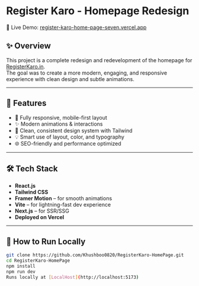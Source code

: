 # Register Karo - Homepage Redesign

🚀 Live Demo: [register-karo-home-page-seven.vercel.app](https://register-karo-home-page-seven.vercel.app/)

## ✨ Overview

This project is a complete redesign and redevelopment of the homepage for [RegisterKaro.in](https://www.registerkaro.in).  
The goal was to create a more modern, engaging, and responsive experience with clean design and subtle animations.

---
## 📱 Features

- 🔄 Fully responsive, mobile-first layout
- ✨ Modern animations & interactions
- 🎨 Clean, consistent design system with Tailwind
- 💡 Smart use of layout, color, and typography
- 🌐 SEO-friendly and performance optimized

---

## 🛠️ Tech Stack

- **React.js**
- **Tailwind CSS**
- **Framer Motion** – for smooth animations
- **Vite** – for lightning-fast dev experience
- **Next.js** – for SSR/SSG 
- **Deployed on Vercel**
---

## 🧪 How to Run Locally

```bash
git clone https://github.com/Khushboo0820/RegisterKaro-HomePage.git
cd RegisterKaro-HomePage
npm install
npm run dev
Runs locally at [LocalHost](http://localhost:5173)


